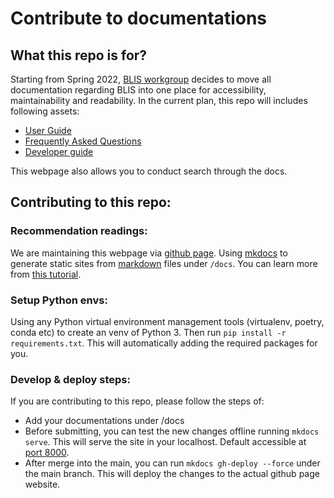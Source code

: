 # Contribute to documentations

## What this repo is for?
Starting from Spring 2022, [BLIS workgroup](https://c4g-blis-docs.github.io/) decides to move all documentation regarding BLIS into one place for accessibility, maintainability and readability. In the current plan, this repo will includes following assets:

- [User Guide](./index.md)
- [Frequently Asked Questions](./faq.md)
- [Developer guide](./developer_documentation/developer_guide_v0.1.md)

This webpage also allows you to conduct search through the docs.

## Contributing to this repo:

### Recommendation readings:
We are maintaining this webpage via [github page](https://pages.github.com/). Using [mkdocs](https://www.mkdocs.org/) to generate static sites from [markdown](https://en.wikipedia.org/wiki/Markdown) files under `/docs`. You can learn more from [this tutorial](https://squidfunk.github.io/mkdocs-material/publishing-your-site/).

### Setup Python envs:
Using any Python virtual environment management tools (virtualenv, poetry, conda etc) to create an venv of Python 3. Then run `pip install -r requirements.txt`. This will automatically adding the required packages for you.

### Develop & deploy steps:
If you are contributing to this repo, please follow the steps of:
- Add your documentations under /docs
- Before submitting, you can test the new changes offline running `mkdocs serve`. This will serve the site in your localhost. Default accessible at [port 8000](http://127.0.0.1:8000/).
- After merge into the main, you can run `mkdocs gh-deploy --force` under the main branch. This will deploy the changes to the actual github page website.